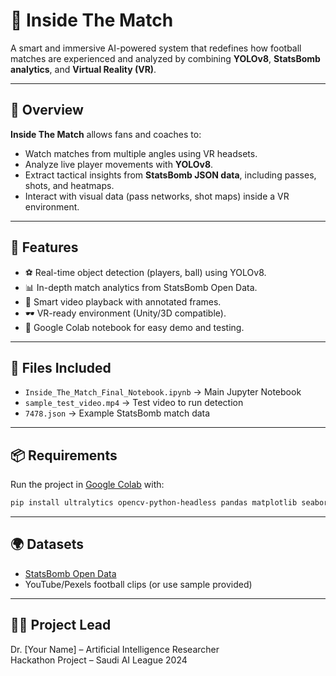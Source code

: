 
# 🧠 Inside The Match

A smart and immersive AI-powered system that redefines how football matches are experienced and analyzed by combining **YOLOv8**, **StatsBomb analytics**, and **Virtual Reality (VR)**.

---

## 📌 Overview

**Inside The Match** allows fans and coaches to:
- Watch matches from multiple angles using VR headsets.
- Analyze live player movements with **YOLOv8**.
- Extract tactical insights from **StatsBomb JSON data**, including passes, shots, and heatmaps.
- Interact with visual data (pass networks, shot maps) inside a VR environment.

---

## 🚀 Features

- ⚽ Real-time object detection (players, ball) using YOLOv8.
- 📊 In-depth match analytics from StatsBomb Open Data.
- 🎥 Smart video playback with annotated frames.
- 🕶️ VR-ready environment (Unity/3D compatible).
- 📁 Google Colab notebook for easy demo and testing.

---

## 📂 Files Included

- `Inside_The_Match_Final_Notebook.ipynb` → Main Jupyter Notebook
- `sample_test_video.mp4` → Test video to run detection
- `7478.json` → Example StatsBomb match data

---

## 📦 Requirements

Run the project in [Google Colab](https://colab.research.google.com) with:

```bash
pip install ultralytics opencv-python-headless pandas matplotlib seaborn
```

---

## 🌍 Datasets

- [StatsBomb Open Data](https://github.com/statsbomb/open-data)
- YouTube/Pexels football clips (or use sample provided)

---

## 👩‍💻 Project Lead

Dr. [Your Name] – Artificial Intelligence Researcher  
Hackathon Project – Saudi AI League 2024
